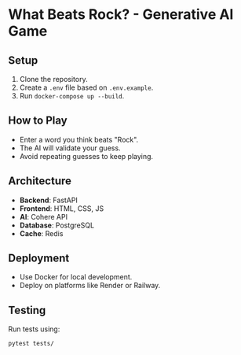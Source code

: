# What Beats Rock? - Generative AI Game

## Setup

1. Clone the repository.
2. Create a `.env` file based on `.env.example`.
3. Run `docker-compose up --build`.

## How to Play

- Enter a word you think beats "Rock".
- The AI will validate your guess.
- Avoid repeating guesses to keep playing.

## Architecture

- **Backend**: FastAPI
- **Frontend**: HTML, CSS, JS
- **AI**: Cohere API
- **Database**: PostgreSQL
- **Cache**: Redis

## Deployment

- Use Docker for local development.
- Deploy on platforms like Render or Railway.

## Testing

Run tests using:

```bash
pytest tests/
